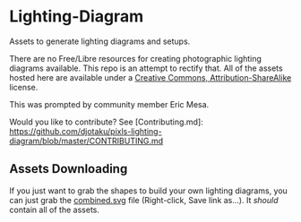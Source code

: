 # Lighting-Diagram
Assets to generate lighting diagrams and setups.

There are no Free/Libre resources for creating photographic lighting diagrams available.  This repo is an attempt to rectify that.  All of the assets hosted here are available under a [Creative Commons, Attribution-ShareAlike](https://creativecommons.org/licenses/by-sa/4.0/) license.

This was prompted by community member Eric Mesa.

Would you like to contribute? See [Contributing.md]: https://github.com/djotaku/pixls-lighting-diagram/blob/master/CONTRIBUTING.md

## Assets Downloading

If you just want to grab the shapes to build your own lighting diagrams, you can just grab the [combined.svg][] file (Right-click, Save link as...).  It _should_ contain all of the assets.

[combined.svg]: https://raw.githubusercontent.com/pixlsus/pixls-lighting-diagram/master/combined.svg
